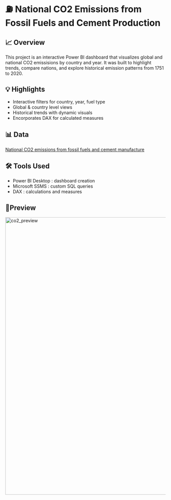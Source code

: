 # ⛽ National CO2 Emissions from Fossil Fuels and Cement Production

## 📈 Overview
This project is an interactive Power BI dashboard that visualizes global and national CO2 emissisions by country and year. It was built to highlight trends, compare nations, and explore historical emission patterns from 1751 to 2020.

## 💡 Highlights
- Interactive filters for country, year, fuel type
- Global & country level views
- Historical trends with dynamic visuals
- Encorporates DAX for calculated measures

## 📊 Data
[National CO2 emissions from fossil fuels and cement manufacture](https://rieee.appstate.edu/projects-programs/cdiac/)

## 🛠 Tools Used
- Power BI Desktop : dashboard creation
- Microsoft SSMS : custom SQL queries
- DAX : calculations and measures

## 🔎Preview
<img width="1544" height="871" alt="co2_preview" src="https://github.com/user-attachments/assets/4104454b-cd84-4a58-be9d-3111fd3bb9e6" />

